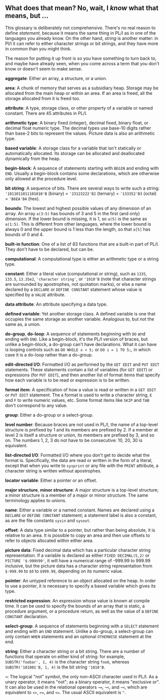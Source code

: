 ## What does that mean?  No, wait, I _know_ what that means, but ...

This glossary is deliberately not comprehensive.  There's no real
reason to define *statement*, because it means the same thing
in PL/I as in one of the languages you already know.  On the
other hand, *string* is another matter: in Pl/I it can refer
to either character strings or bit strings, and they have
more in common than you might think.

The reason for putting it up front is so you have something
to turn back to, and maybe have already seen, when you come
across a term that you don't know or doesn't seem to make sense.

**aggregate**: Either an array, a structure, or a union.

**area**: A chunk of memory that serves as a subsidiary heap.
Storage may be allocated from the main heap or within an area.
If an area is freed, all the storage allocated from it is freed too.

**attribute**: A type, storage class, or other property of a
variable or named constant.  There are 45 attributes in PL/I.

**arithmetic type**: A binary fixed (integer), decimal fixed,
binary float, or decimal float numeric type.  The decimal
types use base-10 digits rather than base-2 bits to represent
the values.  Picture data is also an arithmetic type.

**based variable**: A storage class for a variable that isn't
statically or automatically allocated.  Its storage can be
allocated and deallocated dynamically from the heap.

**begin-block**: A sequence of statements starting with `BEGIN`
and ending with `END`.  Usually a begin-block contains some
declarations, which are otherwise only allowed at the
procedure level.

**bit string**: A sequence of bits.  There are several ways to
write such a string: `'1011011011101010'B` (binary) =
`'23123222'B2` (ternary) = `'133352'B3` (octal) = `'B6EA'B4` (hex).

**bounds**: The lowest and highest possible values of any dimension
of an array.  An array `a(3:5)` has bounds of 3 and 5 in the first
(and only) dimension.  If the lower bound is missing, it is 1,
so `a(5)` is the same as `a(1:5)`.  This is different from
other languages, where the lower bound is always 0 and the upper
bound is 1 less than the length, so that `a[5]` has bounds of 0 and 4.

**built-in function**:  One of a list of 83 functions that are a
built-in part of PL/I.  They don't have to be declared, but can be.

**computational**:  A computational type is either an arithmetic type
or a string type.

**constant**: Either a literal value (computational or string),
such as `1335`, `133.5`, `13.35e2`, `'character string'`, or `'1010'B`
(note that character strings are surrounded by apostrophes, not
quotation marks),
or else a name declared by a `DECLARE` or `DEFINE CONSTANT` statement
whose value is specified by a `VALUE` attribute.

**data attribute**: An attribute specifying a data type.

**defined variable**: Yet another storage class.  A defined
variable is one that occupies the same storage as another
variable.  Analogous to, but not the same as, a union.

**do-group**, **do-loop**: A sequence of statements beginning
with `DO` and ending with `END`.  Like a begin-block,
it's the PL/I version of braces, but unlike a begin-block,
a do-group can't have declarations.  What it can have
is looping controls such as `DO WHILE x < 5;` or
`DO i = 1 TO 5;`, in which case it is a do-loop rather
than a do-group.


**edit-directed I/O**: Formatted I/O as performed by the
`GET EDIT` and `PUT EDIT` statements.  These statements
contain a list of variables (for `GET EDIT`) or
expressions (for `PUT EDIT`), and then another list of
format items that specify how each variable is to be
read or expression is to be written.

**format item**: A specification of how a value is read or
written in a `GET EDIT` or `PUT EDIT` statement.  The
`A` format is used to write a character string, `E` and `F`
to write numeric values, etc.  Some format items like
`SKIP` and `TAB` don't correspond to any value.

**group**: Either a do-group or a select-group.

**level number**:  Because braces are not used in PL/I,
the name of a top-level structure is prefixed by 1
and its members are prefixed by 2.  If a member at
level 2 is itself a structure or union, its members are prefixed
by 3, and so on.  The numbers 1, 2, 3 do not have to be
consecutive: 10, 20, 30 is equivalent.

**list-directed I/O**: Formatted I/O where you don't get
to decide what the format is.  Specifically, the data
are read or written in the form of a literal, except that
when you write to `sysprint` or any file with the `PRINT`
attribute, a character string is written
without apostrophes.

**locator variable**:  Either a pointer or an offset.

**major structure**, **minor structure**:
A major structure is a top-level structure; a minor
structure is a member of a major or minor structure.
The same terminology applies to unions.

**name**:  Either a variable or a named constant.
Names are declared using a `DECLARE` or `DEFINE CONSTANT`
statement; a statement label is also a constant,
as are the file constants `sysin` and `sysout`.

**offset**:  A data type similar to a pointer,
but rather than being absolute, it is relative to an area.
It is possible to copy an area and then use offsets to
refer to objects allocated within either area.

**picture data**:  Fixed decimal data which has a
particular character string representation.
If a variable is declared as either
`FIXED DECIMAL(5,2)` or `PICTURE '$-999V99'`,
it will have a numerical range of -999.99 to 999.99 inclusive,
but the picture data has a character string
representation from `$-999.99` to `$0` to `$999.99`,
depending on its numeric value.

**pointer**:  An untyped reference to an object allocated
on the heap.  In order to use a pointer, it is necessary
to specify a based variable which gives its type.

**restricted expression**:  An expression whose value is
known at compile time.  It can be used to specify the
bounds of an array that is static, a procedure argument,
or a procedure return, as well as the value of a `DEFINE
CONSTANT` declaration.

**select-group**:  A sequence of statements beginning with a 
`SELECT` statement and ending with an `END` statement.
Unlike a do-group, a select-group can only contain `WHEN`
statements and an optional `OTHERWISE` statement at the end.

**string**:  Either a character string or a bit string.
There are a number of functions that operate on either kind
of string: for example, `SUBSTR('foobar', 1, 4)` is the
character string `foob`, whereas `SUBSTR('101001'B, 1, 4)`
is the bit string `'1010'B`.

**`¬`**: The logical "not" symbol, the only non-ASCII character
used in PL/I.  As a unary operator, it means "not"; as a binary
operator, it means "exclusive or".  It can also be used in
the relational operators `¬=`, `¬<`, and `¬<`, which are equivalent
to `<>`, `>=`, and `<=`.  The usual ASCII equivalent is `^`.

